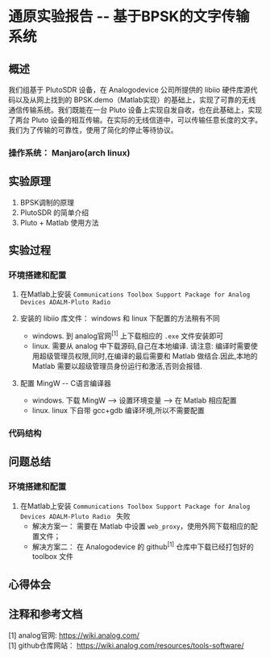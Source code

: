 # 通原实验报告 -- 基于BPSK的文字传输系统

## 概述

我们组基于 PlutoSDR 设备，在 Analogodevice 公司所提供的 libiio 硬件库源代码以及从网上找到的 BPSK.demo（Matlab实现）的基础上，实现了可靠的无线通信传输系统。我们既能在一台 Pluto 设备上实现自发自收，也在此基础上，实现了两台 Pluto 设备的相互传输。在实际的无线信道中，可以传输任意长度的文字。我们为了传输的可靠性，使用了简化的停止等待协议。
### 操作系统： Manjaro(arch linux) 

## 实验原理

1. BPSK调制的原理
2. PlutoSDR 的简单介绍
3. Pluto + Matlab 使用方法

## 实验过程

### 环境搭建和配置

1. 在Matlab上安装 `Communications Toolbox Support Package for Analog Devices ADALM-Pluto Radio `

2. 安装的 libiio 库文件： windows 和 linux 下配置的方法稍有不同
    * windows. 到 analog官网<sup>[1]</sup> 上下载相应的 `.exe` 文件安装即可
    * linux. 需要从 analog 中下载源码,自己在本地编译. 请注意: 编译时需要使用超级管理员权限,同时,在编译的最后需要和 Matlab 做结合.因此,本地的 Matlab 需要以超级管理员身份运行和激活,否则会报错.

3. 配置 MingW -- C语言编译器
    * windows. 下载 MingW --> 设置环境变量 --> 在 Matlab 相应配置
    * linux. linux 下自带 gcc+gdb  编译环境,所以不需要配置

### 代码结构


## 问题总结

### 环境搭建和配置
1. 在Matlab上安装 `Communications Toolbox Support Package for Analog Devices ADALM-Pluto Radio ` 失败
    * 解决方案一： 需要在 Matlab 中设置 `web_proxy`，使用外网下载相应的配置文件；
    * 解决方案二： 在 Analogodevice 的 github<sup>[1]</sup> 仓库中下载已经打包好的 toolbox 文件

## 心得体会

## 注释和参考文档
[1] analog官网: https://wiki.analog.com/  
[1] github仓库网站： https://wiki.analog.com/resources/tools-software/